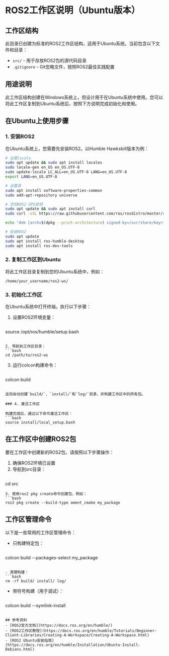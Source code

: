 # ROS2工作区说明（Ubuntu版本）

## 工作区结构

此目录已创建为标准的ROS2工作区结构，适用于Ubuntu系统。当前包含以下文件和目录：
- `src/` - 用于存放ROS2包的源代码目录
- `.gitignore` - Git忽略文件，按照ROS2最佳实践配置

## 用途说明

此工作区结构创建在Windows系统上，但设计用于在Ubuntu系统中使用。您可以将此工作区复制到Ubuntu系统后，按照下方说明完成初始化和使用。

## 在Ubuntu上使用步骤

### 1. 安装ROS2

在Ubuntu系统上，您需要先安装ROS2。以Humble Hawksbill版本为例：

```bash
# 设置locale
sudo apt update && sudo apt install locales
sudo locale-gen en_US en_US.UTF-8
sudo update-locale LC_ALL=en_US.UTF-8 LANG=en_US.UTF-8
export LANG=en_US.UTF-8

# 设置源
sudo apt install software-properties-common
sudo add-apt-repository universe

# 添加ROS2 GPG密钥
sudo apt update && sudo apt install curl
sudo curl -sSL https://raw.githubusercontent.com/ros/rosdistro/master/ros.key -o /usr/share/keyrings/ros-archive-keyring.gpg

echo "deb [arch=$(dpkg --print-architecture) signed-by=/usr/share/keyrings/ros-archive-keyring.gpg] http://packages.ros.org/ros2/ubuntu $(. /etc/os-release && echo $UBUNTU_CODENAME) main" | sudo tee /etc/apt/sources.list.d/ros2.list > /dev/null

# 安装ROS2
sudo apt update
sudo apt install ros-humble-desktop
sudo apt install ros-dev-tools
```

### 2. 复制工作区到Ubuntu

将此工作区目录复制到您的Ubuntu系统中，例如：
```
/home/your_username/ros2-ws/
```

### 3. 初始化工作区

在Ubuntu系统中打开终端，执行以下步骤：

1. 设置ROS2环境变量：
   ```bash
source /opt/ros/humble/setup.bash
   ```

2. 导航到工作区目录：
   ```bash
cd /path/to/ros2-ws
   ```

3. 运行colcon构建命令：
   ```bash
colcon build
   ```

这将自动创建`build/`、`install/`和`log/`目录，并构建工作区中的所有包。

### 4. 激活工作区

构建完成后，通过以下命令激活工作区：
```bash
source install/local_setup.bash
```

## 在工作区中创建ROS2包

要在工作区中创建新的ROS2包，请按照以下步骤操作：

1. 确保ROS2环境已设置
2. 导航到src目录：
   ```bash
cd src
   ```
3. 使用ros2 pkg create命令创建包，例如：
   ```bash
ros2 pkg create --build-type ament_cmake my_package
   ```

## 工作区管理命令

以下是一些常用的工作区管理命令：

- 只构建特定包：
  ```bash
colcon build --packages-select my_package
  ```

- 清理构建：
  ```bash
rm -rf build/ install/ log/
  ```

- 带符号构建（用于调试）：
  ```bash
colcon build --symlink-install
  ```

## 参考资料
- [ROS2官方文档](https://docs.ros.org/en/humble/)
- [ROS2工作区教程](https://docs.ros.org/en/humble/Tutorials/Beginner-Client-Libraries/Creating-A-Workspace/Creating-A-Workspace.html)
- [ROS2 Ubuntu安装指南](https://docs.ros.org/en/humble/Installation/Ubuntu-Install-Debians.html)